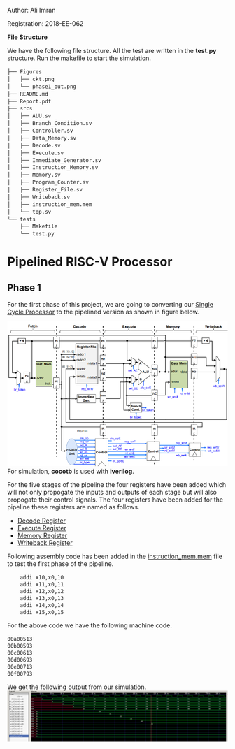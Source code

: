 Author: Ali Imran

Registration: 2018-EE-062


**File Structure**

We have the following file structure. All the test are written in the **test.py** structure. Run the makefile to start the simulation. 
```bash
├── Figures
│   ├── ckt.png
│   └── phase1_out.png
├── README.md
├── Report.pdf
├── srcs
│   ├── ALU.sv
│   ├── Branch_Condition.sv
│   ├── Controller.sv
│   ├── Data_Memory.sv
│   ├── Decode.sv
│   ├── Execute.sv
│   ├── Immediate_Generator.sv
│   ├── Instruction_Memory.sv
│   ├── Memory.sv
│   ├── Program_Counter.sv
│   ├── Register_File.sv
│   ├── Writeback.sv
│   ├── instruction_mem.mem
│   └── top.sv
└── tests
    ├── Makefile
    └── test.py
```

# Pipelined RISC-V Processor
## Phase 1
For the first phase of this project, we are going to  converting our [Single Cycle Processor](../Single-Cycle) to the pipelined version as shown in figure below.

![Pipelined Processor\label{abc}](Figures/ckt.png)
For simulation, **cocotb** is used with **iverilog**.

For the five stages of the pipeline the four registers have been added which will not only propogate the inputs and outputs of each stage but will also propogate their control signals. The four registers have been added for the pipeline these registers are named as follows.

- [Decode Register](srcs/Decode.sv)
- [Execute Register](srcs/Execute.sv)
- [Memory Register](srcs/Memory.sv)
- [Writeback Register](srcs/Writeback.sv)

Following assembly code has been added in the [instruction_mem.mem](srcs/instruction_mem.mem) file to test the first phase of the pipeline.
```assembly
    addi x10,x0,10
    addi x11,x0,11
    addi x12,x0,12
    addi x13,x0,13
    addi x14,x0,14
    addi x15,x0,15
```
For the above code we have the following machine code.
```
00a00513
00b00593
00c00613
00d00693
00e00713
00f00793
```
We get the following output from our simulation.
![Phase 1 Pipeline Output](Figures/phase1_out.png)
